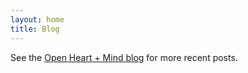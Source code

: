 ```yaml
---
layout: home
title: Blog
---
```


See the [Open Heart + Mind blog](https://openheartmind.org/news) for more recent posts. 
